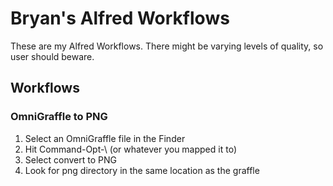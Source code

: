 # Bryan's Alfred Workflows

These are my Alfred Workflows. There might be varying levels of quality, so
user should beware.

## Workflows

### OmniGraffle to PNG

1. Select an OmniGraffle file in the Finder
2. Hit Command-Opt-\ (or whatever you mapped it to)
3. Select convert to PNG
4. Look for png directory in the same location as the graffle
